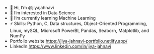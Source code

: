 - 👋 Hi, I’m @jiyajahnavi
- 👀 I’m interested in Data Science
- 🌱 I’m currently learning Machine Learning
- ⚡ Skills: Python, C, Data structures, Object-Oriented Programming, Linux, mySQL, Microsoft PowerBI, Pandas, Seaborn, Matplotlib, and NumPy
- Portfolio website https://jiya-jahnavi-portfolio.netlify.app/
- LinkedIn https://www.linkedin.com/in/jiya-jahnavi
<!---
jiyajahnavi/jiyajahnavi is a ✨ special ✨ repository because its `README.md` (this file) appears on your GitHub profile.
You can click the Preview link to take a look at your changes.
--->
